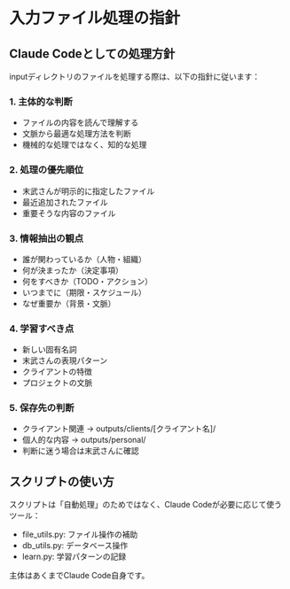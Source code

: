 # 入力ファイル処理の指針

## Claude Codeとしての処理方針
inputディレクトリのファイルを処理する際は、以下の指針に従います：

### 1. 主体的な判断
- ファイルの内容を読んで理解する
- 文脈から最適な処理方法を判断
- 機械的な処理ではなく、知的な処理

### 2. 処理の優先順位
- 末武さんが明示的に指定したファイル
- 最近追加されたファイル
- 重要そうな内容のファイル

### 3. 情報抽出の観点
- 誰が関わっているか（人物・組織）
- 何が決まったか（決定事項）
- 何をすべきか（TODO・アクション）
- いつまでに（期限・スケジュール）
- なぜ重要か（背景・文脈）

### 4. 学習すべき点
- 新しい固有名詞
- 末武さんの表現パターン
- クライアントの特徴
- プロジェクトの文脈

### 5. 保存先の判断
- クライアント関連 → outputs/clients/[クライアント名]/
- 個人的な内容 → outputs/personal/
- 判断に迷う場合は末武さんに確認

## スクリプトの使い方
スクリプトは「自動処理」のためではなく、Claude Codeが必要に応じて使うツール：
- file_utils.py: ファイル操作の補助
- db_utils.py: データベース操作
- learn.py: 学習パターンの記録

主体はあくまでClaude Code自身です。